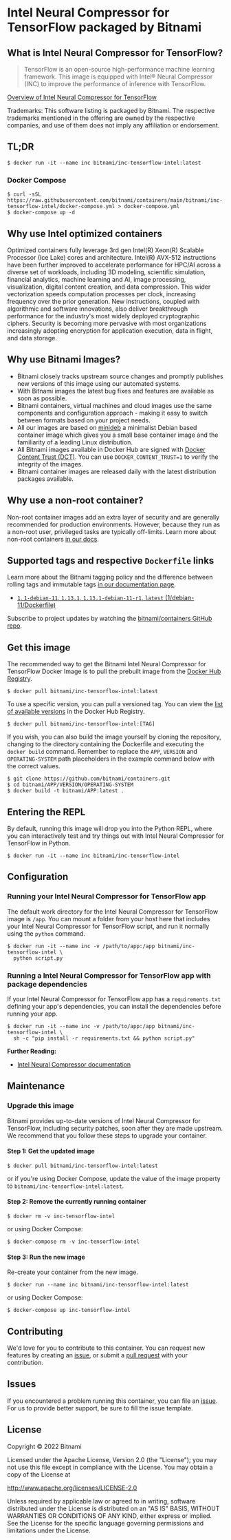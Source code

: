 # Intel Neural Compressor for TensorFlow packaged by Bitnami

## What is Intel Neural Compressor for TensorFlow?

> TensorFlow is an open-source high-performance machine learning framework. This image is equipped with Intel&reg; Neural Compressor (INC) to improve the performance of inference with TensorFlow.

[Overview of Intel Neural Compressor for TensorFlow](https://github.com/intel/neural-compressor/)

Trademarks: This software listing is packaged by Bitnami. The respective trademarks mentioned in the offering are owned by the respective companies, and use of them does not imply any affiliation or endorsement.

## TL;DR

```console
$ docker run -it --name inc bitnami/inc-tensorflow-intel:latest
```

### Docker Compose

```console
$ curl -sSL https://raw.githubusercontent.com/bitnami/containers/main/bitnami/inc-tensorflow-intel/docker-compose.yml > docker-compose.yml
$ docker-compose up -d
```
## Why use Intel optimized containers

Optimized containers fully leverage 3rd gen Intel(R) Xeon(R) Scalable Processor (Ice Lake) cores and architecture. Intel(R) AVX-512 instructions have been further improved to accelerate performance for HPC/AI across a diverse set of workloads, including 3D modeling, scientific simulation, financial analytics, machine learning and AI, image processing, visualization, digital content creation, and data compression. This wider vectorization speeds computation processes per clock, increasing frequency over the prior generation. New instructions, coupled with algorithmic and software innovations, also deliver breakthrough performance for the industry's most widely deployed cryptographic ciphers. Security is becoming more pervasive with most organizations increasingly adopting encryption for application execution, data in flight, and data storage.

## Why use Bitnami Images?

* Bitnami closely tracks upstream source changes and promptly publishes new versions of this image using our automated systems.
* With Bitnami images the latest bug fixes and features are available as soon as possible.
* Bitnami containers, virtual machines and cloud images use the same components and configuration approach - making it easy to switch between formats based on your project needs.
* All our images are based on [minideb](https://github.com/bitnami/minideb) a minimalist Debian based container image which gives you a small base container image and the familiarity of a leading Linux distribution.
* All Bitnami images available in Docker Hub are signed with [Docker Content Trust (DCT)](https://docs.docker.com/engine/security/trust/content_trust/). You can use `DOCKER_CONTENT_TRUST=1` to verify the integrity of the images.
* Bitnami container images are released daily with the latest distribution packages available.

## Why use a non-root container?

Non-root container images add an extra layer of security and are generally recommended for production environments. However, because they run as a non-root user, privileged tasks are typically off-limits. Learn more about non-root containers [in our docs](https://docs.bitnami.com/tutorials/work-with-non-root-containers/).

## Supported tags and respective `Dockerfile` links

Learn more about the Bitnami tagging policy and the difference between rolling tags and immutable tags [in our documentation page](https://docs.bitnami.com/tutorials/understand-rolling-tags-containers/).


* [`1`, `1-debian-11`, `1.13.1`, `1.13.1-debian-11-r1`, `latest` (1/debian-11/Dockerfile)](https://github.com/bitnami/containers/blob/main/bitnami/inc-tensorflow-intel/1/debian-11/Dockerfile)

Subscribe to project updates by watching the [bitnami/containers GitHub repo](https://github.com/bitnami/containers).

## Get this image

The recommended way to get the Bitnami Intel Neural Compressor for TensorFlow Docker Image is to pull the prebuilt image from the [Docker Hub Registry](https://hub.docker.com/r/bitnami/inc-tensorflow-intel).

```console
$ docker pull bitnami/inc-tensorflow-intel:latest
```

To use a specific version, you can pull a versioned tag. You can view the [list of available versions](https://hub.docker.com/r/bitnami/inc-tensorflow-intel/tags/) in the Docker Hub Registry.

```console
$ docker pull bitnami/inc-tensorflow-intel:[TAG]
```

If you wish, you can also build the image yourself by cloning the repository, changing to the directory containing the Dockerfile and executing the `docker build` command. Remember to replace the `APP`, `VERSION` and `OPERATING-SYSTEM` path placeholders in the example command below with the correct values.

```console
$ git clone https://github.com/bitnami/containers.git
$ cd bitnami/APP/VERSION/OPERATING-SYSTEM
$ docker build -t bitnami/APP:latest .
```

## Entering the REPL

By default, running this image will drop you into the Python REPL, where you can interactively test and try things out with Intel Neural Compressor for TensorFlow in Python.

```console
$ docker run -it --name inc bitnami/inc-tensorflow-intel
```

## Configuration

### Running your Intel Neural Compressor for TensorFlow app

The default work directory for the Intel Neural Compressor for TensorFlow image is `/app`. You can mount a folder from your host here that includes your Intel Neural Compressor for TensorFlow script, and run it normally using the `python` command.

```console
$ docker run -it --name inc -v /path/to/app:/app bitnami/inc-tensorflow-intel \
  python script.py
```

### Running a Intel Neural Compressor for TensorFlow app with package dependencies

If your Intel Neural Compressor for TensorFlow app has a `requirements.txt` defining your app's dependencies, you can install the dependencies before running your app.

```console
$ docker run -it --name inc -v /path/to/app:/app bitnami/inc-tensorflow-intel \
  sh -c "pip install -r requirements.txt && python script.py"
```

**Further Reading:**

  - [Intel Neural Compressor documentation](https://github.com/intel/neural-compressor/docs/stable/index.html)

## Maintenance

### Upgrade this image

Bitnami provides up-to-date versions of Intel Neural Compressor for TensorFlow, including security patches, soon after they are made upstream. We recommend that you follow these steps to upgrade your container.

#### Step 1: Get the updated image

```console
$ docker pull bitnami/inc-tensorflow-intel:latest
```

or if you're using Docker Compose, update the value of the image property to `bitnami/inc-tensorflow-intel:latest`.

#### Step 2: Remove the currently running container

```console
$ docker rm -v inc-tensorflow-intel
```

or using Docker Compose:

```console
$ docker-compose rm -v inc-tensorflow-intel
```

#### Step 3: Run the new image

Re-create your container from the new image.

```console
$ docker run --name inc bitnami/inc-tensorflow-intel:latest
```

or using Docker Compose:

```console
$ docker-compose up inc-tensorflow-intel
```

## Contributing

We'd love for you to contribute to this container. You can request new features by creating an [issue](https://github.com/bitnami/containers/issues), or submit a [pull request](https://github.com/bitnami/containers/pulls) with your contribution.

## Issues

If you encountered a problem running this container, you can file an [issue](https://github.com/bitnami/containers/issues/new/choose). For us to provide better support, be sure to fill the issue template.

## License

Copyright &copy; 2022 Bitnami

Licensed under the Apache License, Version 2.0 (the "License");
you may not use this file except in compliance with the License.
You may obtain a copy of the License at

  <http://www.apache.org/licenses/LICENSE-2.0>

Unless required by applicable law or agreed to in writing, software
distributed under the License is distributed on an "AS IS" BASIS,
WITHOUT WARRANTIES OR CONDITIONS OF ANY KIND, either express or implied.
See the License for the specific language governing permissions and
limitations under the License.
